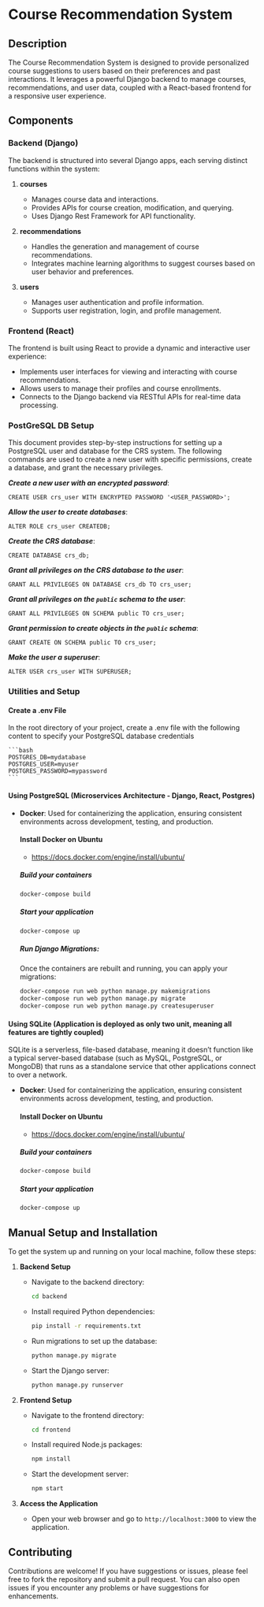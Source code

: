 # Course Recommendation System

## Description

The Course Recommendation System is designed to provide personalized course suggestions to users based on their preferences and past interactions. It leverages a powerful Django backend to manage courses, recommendations, and user data, coupled with a React-based frontend for a responsive user experience.

## Components

### Backend (Django)

The backend is structured into several Django apps, each serving distinct functions within the system:

1. **courses**

    - Manages course data and interactions.
    - Provides APIs for course creation, modification, and querying.
    - Uses Django Rest Framework for API functionality.

2. **recommendations**

    - Handles the generation and management of course recommendations.
    - Integrates machine learning algorithms to suggest courses based on user behavior and preferences.

3. **users**
    - Manages user authentication and profile information.
    - Supports user registration, login, and profile management.

### Frontend (React)

The frontend is built using React to provide a dynamic and interactive user experience:

-   Implements user interfaces for viewing and interacting with course recommendations.
-   Allows users to manage their profiles and course enrollments.
-   Connects to the Django backend via RESTful APIs for real-time data processing.

### PostGreSQL DB Setup

This document provides step-by-step instructions for setting up a PostgreSQL user and database for the CRS system. The following commands are used to create a new user with specific permissions, create a database, and grant the necessary privileges.

**_Create a new user with an encrypted password_**:

    CREATE USER crs_user WITH ENCRYPTED PASSWORD '<USER_PASSWORD>';

**_Allow the user to create databases_**:

    ALTER ROLE crs_user CREATEDB;

**_Create the CRS database_**:

    CREATE DATABASE crs_db;

**_Grant all privileges on the CRS database to the user_**:

    GRANT ALL PRIVILEGES ON DATABASE crs_db TO crs_user;

**_Grant all privileges on the `public` schema to the user_**:

    GRANT ALL PRIVILEGES ON SCHEMA public TO crs_user;

**_Grant permission to create objects in the `public` schema_**:

    GRANT CREATE ON SCHEMA public TO crs_user;

**_Make the user a superuser_**:

    ALTER USER crs_user WITH SUPERUSER;

### Utilities and Setup

#### Create a .env File

In the root directory of your project, create a .env file with the following content to specify your PostgreSQL database credentials

    ```bash
    POSTGRES_DB=mydatabase
    POSTGRES_USER=myuser
    POSTGRES_PASSWORD=mypassword
    ```

#### Using PostgreSQL (Microservices Architecture - Django, React, Postgres)

-   **Docker**: Used for containerizing the application, ensuring consistent environments across development, testing, and production.

    #### Install Docker on Ubuntu

    -   https://docs.docker.com/engine/install/ubuntu/

    ##### Build your containers

    ```bash
    docker-compose build
    ```

    ##### Start your application

    ```bash
    docker-compose up
    ```

    ##### Run Django Migrations:

    Once the containers are rebuilt and running, you can apply your migrations:

    ```bash
    docker-compose run web python manage.py makemigrations
    docker-compose run web python manage.py migrate
    docker-compose run web python manage.py createsuperuser
    ```

#### Using SQLite (Application is deployed as only two unit, meaning all features are tightly coupled)

SQLite is a serverless, file-based database, meaning it doesn’t function like a typical server-based database (such as MySQL, PostgreSQL, or MongoDB) that runs as a standalone service that other applications connect to over a network.

-   **Docker**: Used for containerizing the application, ensuring consistent environments across development, testing, and production.

    #### Install Docker on Ubuntu

    -   https://docs.docker.com/engine/install/ubuntu/

    ##### Build your containers

    ```bash
    docker-compose build
    ```

    ##### Start your application

    ```bash
    docker-compose up
    ```

## Manual Setup and Installation

To get the system up and running on your local machine, follow these steps:

1. **Backend Setup**

    - Navigate to the backend directory:
        ```bash
        cd backend
        ```
    - Install required Python dependencies:
        ```bash
        pip install -r requirements.txt
        ```
    - Run migrations to set up the database:
        ```bash
        python manage.py migrate
        ```
    - Start the Django server:
        ```bash
        python manage.py runserver
        ```

2. **Frontend Setup**

    - Navigate to the frontend directory:
        ```bash
        cd frontend
        ```
    - Install required Node.js packages:
        ```bash
        npm install
        ```
    - Start the development server:
        ```bash
        npm start
        ```

3. **Access the Application**
    - Open your web browser and go to `http://localhost:3000` to view the application.

## Contributing

Contributions are welcome! If you have suggestions or issues, please feel free to fork the repository and submit a pull request. You can also open issues if you encounter any problems or have suggestions for enhancements.
